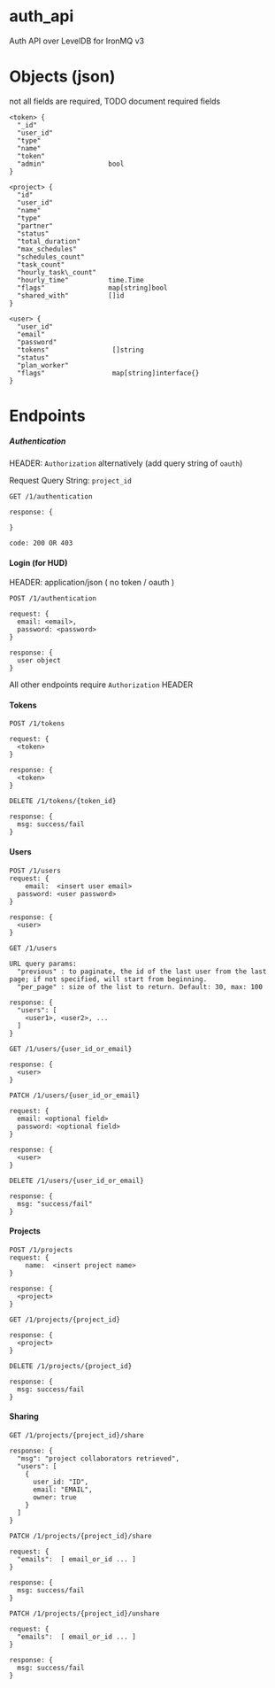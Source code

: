 auth_api
========

Auth API over LevelDB for IronMQ v3


Objects (json)
========

not all fields are required, TODO document required fields

```
<token> {
  "_id"
  "user_id"
  "type"
  "name"
  "token"
  "admin"                bool
}
```

```
<project> {
  "id"
  "user_id"
  "name"
  "type"
  "partner"
  "status"
  "total_duration"
  "max_schedules"
  "schedules_count"
  "task_count"
  "hourly_task\_count"
  "hourly_time"          time.Time
  "flags"                map[string]bool
  "shared_with"          []id
}
```

```
<user> {
  "user_id"
  "email"
  "password"
  "tokens"                []string
  "status"
  "plan_worker"
  "flags"                 map[string]interface{}
}
```


Endpoints
=========


##### Authentication
HEADER:  ```Authorization``` alternatively (add query string of ```oauth```)

Request Query String:  ```project_id```


```
GET /1/authentication

response: {

}

code: 200 OR 403
```

#### Login (for HUD)

HEADER: application/json ( no token / oauth )

```
POST /1/authentication

request: {
  email: <email>,
  password: <password>
}

response: {
  user object
}
```

All other endpoints require ```Authorization``` HEADER

#### Tokens

```
POST /1/tokens

request: {
  <token>
}

response: {
  <token>
}
```

```
DELETE /1/tokens/{token_id}

response: {
  msg: success/fail
}
```

#### Users

```
POST /1/users
request: {
	email: 	<insert user email>
  password: <user password>
}

response: {
  <user>
}
```

```
GET /1/users

URL query params:
  "previous" : to paginate, the id of the last user from the last page; if not specified, will start from beginning.
  "per_page" : size of the list to return. Default: 30, max: 100

response: {
  "users": [
    <user1>, <user2>, ...
  ]
}
```

```
GET /1/users/{user_id_or_email}

response: {
  <user>
}
```

```
PATCH /1/users/{user_id_or_email}

request: {
  email: <optional field>
  password: <optional field>
}

response: {
  <user>
}
```

```
DELETE /1/users/{user_id_or_email}

response: {
  msg: "success/fail"
}
```

#### Projects
```
POST /1/projects
request: {
	name:  <insert project name>
}

response: {
  <project>
}
```

```
GET /1/projects/{project_id}

response: {
  <project>
}
```

```
DELETE /1/projects/{project_id}

response: {
  msg: success/fail
}
```

#### Sharing

```
GET /1/projects/{project_id}/share

response: {
  "msg": "project collaborators retrieved",
  "users": [
    {
      user_id: "ID",
      email: "EMAIL",
      owner: true
    }
  ]
}
```

```
PATCH /1/projects/{project_id}/share

request: {
  "emails":  [ email_or_id ... ]
}

response: {
  msg: success/fail
}
```

```
PATCH /1/projects/{project_id}/unshare

request: {
  "emails":  [ email_or_id ... ]
}

response: {
  msg: success/fail
}
```
